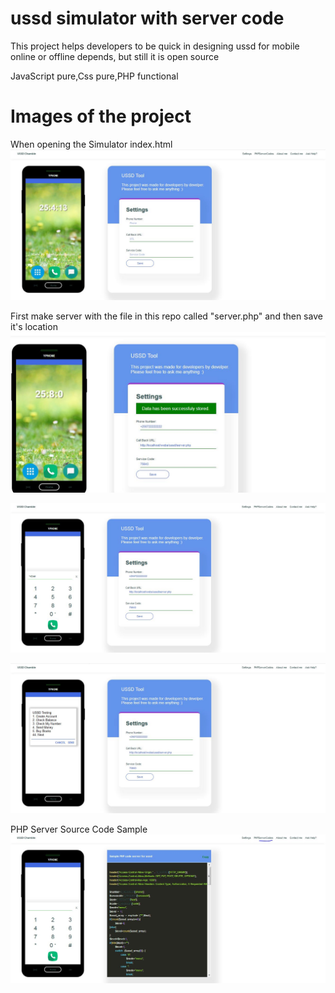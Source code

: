 # ussd simulator with server code
This project helps developers to be quick in designing ussd for mobile online or offline depends, but still it is open source

JavaScript pure,Css pure,PHP functional

# Images of the project
When opening the Simulator index.html
![Image of Screen1](screen1.JPG)

First make server with the file in this repo called "server.php" and then save it's location
![Image of Screen1](assets/images/screen2.JPG)

![Image of Screen3](assets/images/screen3.JPG)

![Image of Screen4](assets/images/screen4.JPG)

PHP Server Source Code Sample
![Image of Screen5](assets/images/screen5.JPG)

